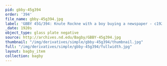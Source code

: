 ```yaml
---
pid: gbby-45g394
order: '394'
file_name: gbby-45g394.jpg
label: 'GBBY 45G/394: Knute Rockne with a boy buying a newspaper - c1920s'
_date: 1920s
object_type: glass plate negative
source: http://archives.nd.edu/Bagby/GBBY-45g394.jpg
thumbnail: "/img/derivatives/simple/gbby-45g394/thumbnail.jpg"
full: "/img/derivatives/simple/gbby-45g394/fullwidth.jpg"
layout: bagby_item
collection: bagby
---
```

